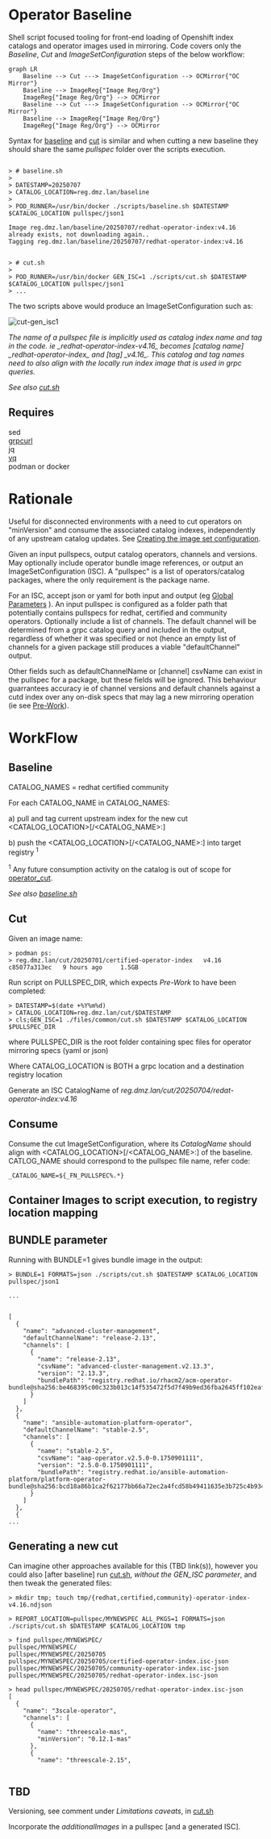 
# Operator Baseline

Shell script focused tooling for front-end loading of Openshift index catalogs and operator images used in mirroring. Code covers only the _Baseline_, _Cut_ and _ImageSetConfiguration_ steps of the below workflow:

```mermaid
graph LR
    Baseline --> Cut ---> ImageSetConfiguration --> OCMirror{"OC Mirror"}
    Baseline --> ImageReg{"Image Reg/Org"}
    ImageReg{"Image Reg/Org"} --> OCMirror
    Baseline --> Cut ---> ImageSetConfiguration --> OCMirror{"OC Mirror"}
    Baseline --> ImageReg{"Image Reg/Org"}
    ImageReg{"Image Reg/Org"} --> OCMirror
```

Syntax for [baseline](./scripts/baseline.sh) and [cut](./scripts/cut.sh) is similar and when cutting a new baseline they should share the same _pullspec_ folder over the scripts execution.

```

> # baseline.sh
>
> DATESTAMP=20250707
> CATALOG_LOCATION=reg.dmz.lan/baseline
>
> POD_RUNNER=/usr/bin/docker ./scripts/baseline.sh $DATESTAMP $CATALOG_LOCATION pullspec/json1

Image reg.dmz.lan/baseline/20250707/redhat-operator-index:v4.16 already exists, not downloading again..
Tagging reg.dmz.lan/baseline/20250707/redhat-operator-index:v4.16


> # cut.sh
>
> POD_RUNNER=/usr/bin/docker GEN_ISC=1 ./scripts/cut.sh $DATESTAMP $CATALOG_LOCATION pullspec/json1
> ...

```

The two scripts above would produce an ImageSetConfiguration such as:

![cut-gen_isc1](./images/cut-gen_isc1.png)

_The name of a pullspec file is implicitly used as catalog index name and tag in the code. ie \_redhat-operator-index-v4.16\_ becomes [catalog name] \_redhat-operator-index\_ and [tag] \_v4.16\_. This catalog and tag names need to also align with the locally run index image that is used in grpc queries._

_See also [cut.sh](./scripts/cut.sh)_


## Requires

sed  
[grpcurl](https://github.com/fullstorydev/grpcurl)  
jq  
[yq](https://github.com/mikefarah/yq)  
podman or docker

# Rationale 

Useful for disconnected environments with a need to cut operators on "minVersion" and consume the associated catalog indexes, independently of any upstream catalog updates. See [Creating the image set configuration](https://docs.redhat.com/en/documentation/openshift_container_platform/4.18/html/disconnected_environments/mirroring-in-disconnected-environments#oc-mirror-building-image-set-config-v2_about-installing-oc-mirror-v2).

Given an input pullspecs, output catalog operators, channels and versions. May optionally include operator bundle image references, or output an ImageSetConfiguration (ISC). A "pullspec" is a list of operators/catalog packages, where the only requirement is the package name. 

For an ISC, accept json or yaml for both input and output (eg [Global Parameters](./scripts/cut.sh) ). An input pullspec is configured as a folder path that potentially contains pullspecs for redhat, certified and community operators. Optionally include a list of channels. The default channel will be determined from a grpc catalog query and included in the output, regardless of whether it was specified or not (hence an empty list of channels for a given package still produces a viable "defaultChannel" output. 

Other fields such as defaultChannelName or [channel] csvName can exist in the pullspec for a package, but these fields will be ignored. This behaviour guarrantees accuracy ie of channel versions and default channels against a cutd index over any on-disk specs that may lag a new mirroring operation (ie see [Pre-Work](#Pre-Work)).


# WorkFlow

## Baseline

 CATALOG_NAMES = redhat certified community

 For each CATALOG_NAME in CATALOG_NAMES:

   a) pull and tag current upstream index for the new cut <CATALOG_LOCATION>[/<CATALOG_NAME>:<VERSION>]

   b) push the <CATALOG_LOCATION>[/<CATALOG_NAME>:<VERSION>] into target registry <sup>1</sup>

<sup>1</sup> Any future consumption activity on the catalog is out of scope for [operator_cut](https://github.com/damobrisbane/operator_cut).

_See also [baseline.sh](./scripts/baseline.sh)_

## Cut

Given an image name:

```
> podman ps:
> reg.dmz.lan/cut/20250701/certified-operator-index   v4.16     c85077a313ec   9 hours ago     1.5GB
```

Run script on PULLSPEC_DIR, which expects _Pre-Work_ to have been completed:

```     
> DATESTAMP=$(date +%Y%m%d)
> CATALOG_LOCATION=reg.dmz.lan/cut/$DATESTAMP
> cls;GEN_ISC=1 ./files/common/cut.sh $DATESTAMP $CATALOG_LOCATION $PULLSPEC_DIR
```
where PULLSPEC_DIR is the root folder containing spec files for operator mirroring specs (yaml or json)

Where CATALOG_LOCATION is BOTH a grpc location and a destination registry location

Generate an ISC CatalogName of _reg.dmz.lan/cut/20250704/redat-operator-index:v4.16_

## Consume

Consume the cut ImageSetConfiguration, where its _CatalogName_ should align with <CATALOG_LOCATION>[/<CATALOG_NAME>:<VERSION>] of the baseline. CATLOG_NAME should correspond to the pullspec file name, refer code:

```
_CATALOG_NAME=${_FN_PULLSPEC%.*}
```

## Container Images to script execution, to registry location mapping


## BUNDLE parameter

Running with BUNDLE=1 gives bundle image in the output:

```
> BUNDLE=1 FORMATS=json ./scripts/cut.sh $DATESTAMP $CATALOG_LOCATION pullspec/json1

...


[
  {
    "name": "advanced-cluster-management",
    "defaultChannelName": "release-2.13",
    "channels": [
      {
        "name": "release-2.13",
        "csvName": "advanced-cluster-management.v2.13.3",
        "version": "2.13.3",
        "bundlePath": "registry.redhat.io/rhacm2/acm-operator-bundle@sha256:be468395c00c323b013c14f535472f5d7f49b9ed36fba2645ff102eaf99b197e"
      }
    ]
  },
  {
    "name": "ansible-automation-platform-operator",
    "defaultChannelName": "stable-2.5",
    "channels": [
      {
        "name": "stable-2.5",
        "csvName": "aap-operator.v2.5.0-0.1750901111",
        "version": "2.5.0-0.1750901111",
        "bundlePath": "registry.redhat.io/ansible-automation-platform/platform-operator-bundle@sha256:bcd18a86b1ca2f62177bb66a72ec2a4fcd58b49411635e3b725c4b934e59ee2e"
      }
    ]
  },
  {
...

```

## Generating a new cut

Can imagine other approaches available for this (TBD link(s)), however you could also [after baseline] run [cut.sh](./scripts/cut.sh), _without the GEN_ISC parameter_, and then tweak the generated files:

```
> mkdir tmp; touch tmp/{redhat,certified,community}-operator-index-v4.16.ndjson

> REPORT_LOCATION=pullspec/MYNEWSPEC ALL_PKGS=1 FORMATS=json ./scripts/cut.sh $DATESTAMP $CATALOG_LOCATION tmp

> find pullspec/MYNEWSPEC/
pullspec/MYNEWSPEC/
pullspec/MYNEWSPEC/20250705
pullspec/MYNEWSPEC/20250705/certified-operator-index.isc-json
pullspec/MYNEWSPEC/20250705/community-operator-index.isc-json
pullspec/MYNEWSPEC/20250705/redhat-operator-index.isc-json

> head pullspec/MYNEWSPEC/20250705/redhat-operator-index.isc-json
[
  {
    "name": "3scale-operator",
    "channels": [
      {
        "name": "threescale-mas",
        "minVersion": "0.12.1-mas"
      },
      {
        "name": "threescale-2.15",


```


## TBD

Versioning, see comment under _Limitations caveats_, in [cut.sh](./scripts/cut.sh)

Incorporate the _additionalImages_ in a pullspec [and a generated ISC].
